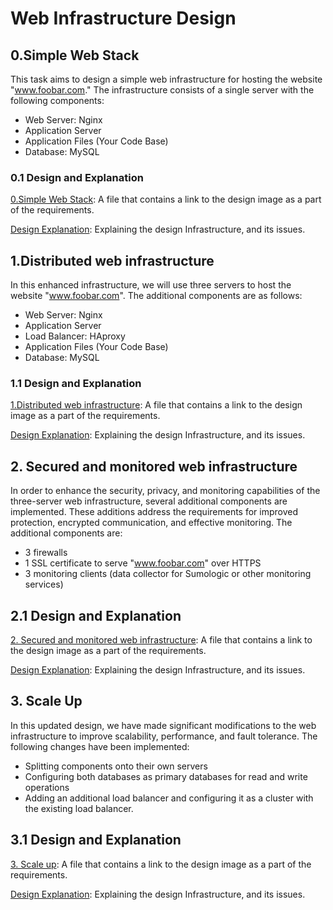 # Web Infrastructure Design

## 0.Simple Web Stack

This task aims to design a simple web infrastructure for hosting the website "www.foobar.com." The infrastructure consists of a single server with the following components:

- Web Server: Nginx
- Application Server
- Application Files (Your Code Base)
- Database: MySQL

### 0.1 Design and Explanation

[0.Simple Web Stack](./0-simple_web_stack): A file that contains a link to the design image as a part of the requirements.

[Design Explanation](./0-Simple_Web_Stack.md): Explaining the design Infrastructure, and its issues.

## 1.Distributed web infrastructure

In this enhanced infrastructure, we will use three servers to host the website "www.foobar.com". The additional components are as follows:

- Web Server: Nginx
- Application Server
- Load Balancer: HAproxy
- Application Files (Your Code Base)
- Database: MySQL

### 1.1 Design and Explanation

[1.Distributed web infrastructure](./1-distributed_web_infrastructure): A file that contains a link to the design image as a part of the requirements.

[Design Explanation](./1-distributed_web_infrastructure.md): Explaining the design Infrastructure, and its issues.

## 2. Secured and monitored web infrastructure

In order to enhance the security, privacy, and monitoring capabilities of the three-server web infrastructure, several additional components are implemented. These additions address the requirements for improved protection, encrypted communication, and effective monitoring. The additional components are:

- 3 firewalls
- 1 SSL certificate to serve "www.foobar.com" over HTTPS
- 3 monitoring clients (data collector for Sumologic or other monitoring services)

## 2.1 Design and Explanation

[2. Secured and monitored web infrastructure](./2-secured_and_monitored_web_infrastructure): A file that contains a link to the design image as a part of the requirements.

[Design Explanation](./2-secured_and_monitored_web_infrastructure.md): Explaining the design Infrastructure, and its issues.

## 3. Scale Up

In this updated design, we have made significant modifications to the web infrastructure to improve scalability, performance, and fault tolerance. The following changes have been implemented:

- Splitting components onto their own servers
- Configuring both databases as primary databases for read and write operations
- Adding an additional load balancer and configuring it as a cluster with the existing load balancer.

## 3.1 Design and Explanation

[3. Scale up](./3-scale_up): A file that contains a link to the design image as a part of the requirements.

[Design Explanation](./3-scale_up.md): Explaining the design Infrastructure, and its issues.
